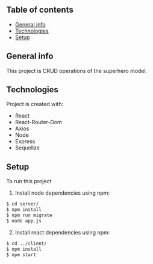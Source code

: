 ## Table of contents
* [General info](#general-info)
* [Technologies](#technologies)
* [Setup](#setup)

## General info
This project is CRUD operations of the superhero model.
	
## Technologies
Project is created with:
* React
* React-Router-Dom
* Axios
* Node
* Express
* Sequelize
	
## Setup
To run this project
1) Install node dependencies using npm:
```bash
$ cd server/
$ npm install
$ npm run migrate
$ node app.js
```
2) Install react dependencies using npm:
```bash
$ cd ../client/
$ npm install
$ npm start
```